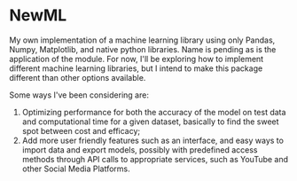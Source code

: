 # NewML
My own implementation of a machine learning library using only Pandas, Numpy, Matplotlib, and native python libraries. 
Name is pending as is the application of the module. For now, I'll be exploring how to implement different machine learning libraries, but I intend to make this package different than other options available. 

Some ways I've been considering are:
1) Optimizing performance for both the accuracy of the model on test data and computational time for a given dataset, basically to find the sweet spot between cost and efficacy;
2) Add more user friendly features such as an interface, and easy ways to import data and export models, possibly with predefined access methods through API calls to appropriate services, such as YouTube and other Social Media Platforms. 
